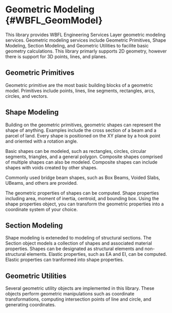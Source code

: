 Geometric Modeling {#WBFL_GeomModel}
====================================
This library provides WBFL Engineering Services Layer geometric modeling services. Geometric modeling services include Geometric Primitives, Shape Modeling, Section Modeling, and Geometric Utilities to facilite basic geometry calculations. This library primarly supports 2D geometry, however there is support for 3D points, lines, and planes.

Geometric Primitives
--------------------
Geometric primitive are the most basic building blocks of a geometric model. Primitives include points, lines, line segments, rectangles, arcs, circles, and vectors.

Shape Modeling
---------------
Building on the geometric primitives, geometric shapes can represent the shape of anything. Examples include the cross section of a beam and a parcel of land. Every shape is positioned on the XY plane by a hook point and oriented with a rotation angle.

Basic shapes can be modeled, such as rectangles, circles, circular segments, triangles, and a general polygon. Composite shapes comprised of multiple shapes can also be modeled. Composite shapes can include shapes with voids created by other shapes. 

Commonly used bridge beam shapes, such as Box Beams, Voided Slabs, UBeams, and others are provided.

The geometric properties of shapes can be computed. Shape properties including area, moment of inertia, centroid, and bounding box. Using the shape properties object, you can transform the geometric properties into a coordinate system of your choice.

Section Modeling
----------------
Shape modeling is exteneded to modeling of structural sections. The Section object models a collection of shapes and associated material properties. Shapes can be designated as structural elements and non-structural elements. Elastic properties, such as EA and EI, can be computed. Elastic properties can tranformed into shape properties.

Geometric Utilities
--------------------
Several geometric utility objects are implemented in this library. These objects perform geometric manipulations such as coordinate transformations, computing intersection points of line and circle, and generating coordinates.
 
